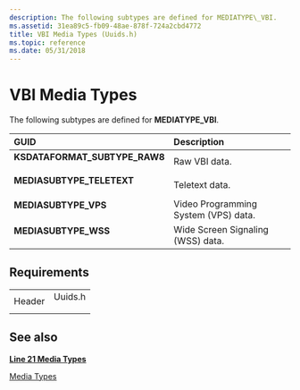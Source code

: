 ```yaml
---
description: The following subtypes are defined for MEDIATYPE\_VBI.
ms.assetid: 31ea89c5-fb09-48ae-878f-724a2cbd4772
title: VBI Media Types (Uuids.h)
ms.topic: reference
ms.date: 05/31/2018
---
```


# VBI Media Types

The following subtypes are defined for **MEDIATYPE\_VBI**.



| GUID                                                                                                                                                                                               | Description                                     |
|:---------------------------------------------------------------------------------------------------------------------------------------------------------------------------------------------------|:------------------------------------------------|
| <span id="KSDATAFORMAT_SUBTYPE_RAW8"></span><span id="ksdataformat_subtype_raw8"></span><dl> <dt>**KSDATAFORMAT\_SUBTYPE\_RAW8**</dt> </dl> | Raw VBI data.<br/>                        |
| <span id="MEDIASUBTYPE_TELETEXT"></span><span id="mediasubtype_teletext"></span><dl> <dt>**MEDIASUBTYPE\_TELETEXT**</dt> </dl>              | Teletext data.<br/>                       |
| <span id="MEDIASUBTYPE_VPS"></span><span id="mediasubtype_vps"></span><dl> <dt>**MEDIASUBTYPE\_VPS**</dt> </dl>                             | Video Programming System (VPS) data.<br/> |
| <span id="MEDIASUBTYPE_WSS"></span><span id="mediasubtype_wss"></span><dl> <dt>**MEDIASUBTYPE\_WSS**</dt> </dl>                             | Wide Screen Signaling (WSS) data.<br/>    |



## Requirements



|                   |                                                                                    |
|-------------------|------------------------------------------------------------------------------------|
| Header<br/> | <dl> <dt>Uuids.h</dt> </dl> |



## See also

<dl> <dt>

[**Line 21 Media Types**](line-21-media-types.md)
</dt> <dt>

[Media Types](media-types.md)
</dt> </dl>

 

 




